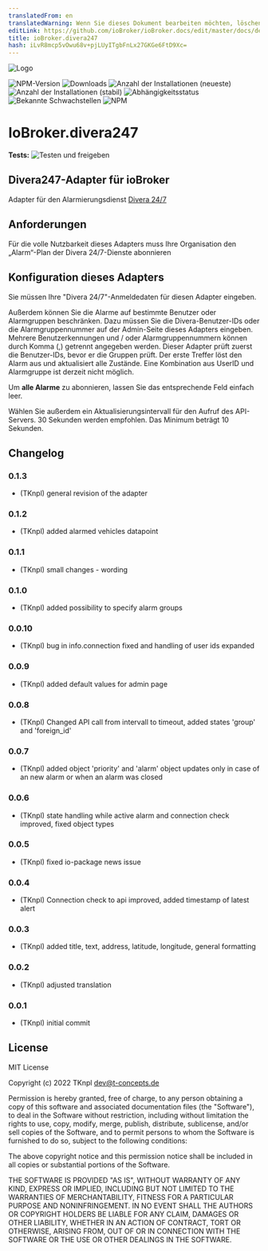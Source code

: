 ```yaml
---
translatedFrom: en
translatedWarning: Wenn Sie dieses Dokument bearbeiten möchten, löschen Sie bitte das Feld "translationsFrom". Andernfalls wird dieses Dokument automatisch erneut übersetzt
editLink: https://github.com/ioBroker/ioBroker.docs/edit/master/docs/de/adapterref/iobroker.divera247/README.md
title: ioBroker.divera247
hash: iLvR8mcp5vOwu68v+pjLUyITgbFnLx27GKGe6FtD9Xc=
---
```

![Logo](../../../en/adapterref/iobroker.divera247/admin/divera247_long.png)

![NPM-Version](http://img.shields.io/npm/v/iobroker.divera247.svg)
![Downloads](https://img.shields.io/npm/dm/iobroker.divera247.svg)
![Anzahl der Installationen (neueste)](http://iobroker.live/badges/divera247-installed.svg)
![Anzahl der Installationen (stabil)](http://iobroker.live/badges/divera247-stable.svg)
![Abhängigkeitsstatus](https://img.shields.io/david/TKnpl/iobroker.divera247.svg)
![Bekannte Schwachstellen](https://snyk.io/test/github/TKnpl/ioBroker.divera247/badge.svg)
![NPM](https://nodei.co/npm/iobroker.divera247.png?downloads=true)

# IoBroker.divera247
**Tests:** ![Testen und freigeben](https://github.com/TKnpl/ioBroker.divera247/workflows/Test%20and%20Release/badge.svg)

## Divera247-Adapter für ioBroker
Adapter für den Alarmierungsdienst <a href="https://www.divera247.com/" target="_blank">Divera 24/7</a>

## Anforderungen
Für die volle Nutzbarkeit dieses Adapters muss Ihre Organisation den „Alarm“-Plan der Divera 24/7-Dienste abonnieren

## Konfiguration dieses Adapters
Sie müssen Ihre "Divera 24/7"-Anmeldedaten für diesen Adapter eingeben.

Außerdem können Sie die Alarme auf bestimmte Benutzer oder Alarmgruppen beschränken.
Dazu müssen Sie die Divera-Benutzer-IDs oder die Alarmgruppennummer auf der Admin-Seite dieses Adapters eingeben. Mehrere Benutzerkennungen und / oder Alarmgruppennummern können durch Komma (,) getrennt angegeben werden.
Dieser Adapter prüft zuerst die Benutzer-IDs, bevor er die Gruppen prüft. Der erste Treffer löst den Alarm aus und aktualisiert alle Zustände. Eine Kombination aus UserID und Alarmgruppe ist derzeit nicht möglich.

Um **alle Alarme** zu abonnieren, lassen Sie das entsprechende Feld einfach leer.

Wählen Sie außerdem ein Aktualisierungsintervall für den Aufruf des API-Servers. 30 Sekunden werden empfohlen. Das Minimum beträgt 10 Sekunden.

## Changelog

### 0.1.3
* (TKnpl) general revision of the adapter

### 0.1.2
* (TKnpl) added alarmed vehicles datapoint

### 0.1.1
* (TKnpl) small changes - wording

### 0.1.0
* (TKnpl) added possibility to specify alarm groups

### 0.0.10
* (TKnpl) bug in info.connection fixed and handling of user ids expanded

### 0.0.9
* (TKnpl) added default values for admin page

### 0.0.8
* (TKnpl) Changed API call from intervall to timeout, added states 'group' and 'foreign_id'

### 0.0.7
* (TKnpl) added object 'priority' and 'alarm' object updates only in case of an new alarm or when an alarm was closed

### 0.0.6
* (TKnpl) state handling while active alarm and connection check improved, fixed object types

### 0.0.5
* (TKnpl) fixed io-package news issue

### 0.0.4
* (TKnpl) Connection check to api improved, added timestamp of latest alert

### 0.0.3
* (TKnpl) added title, text, address, latitude, longitude, general formatting

### 0.0.2
* (TKnpl) adjusted translation

### 0.0.1
* (TKnpl) initial commit

## License
MIT License

Copyright (c) 2022 TKnpl <dev@t-concepts.de>

Permission is hereby granted, free of charge, to any person obtaining a copy
of this software and associated documentation files (the "Software"), to deal
in the Software without restriction, including without limitation the rights
to use, copy, modify, merge, publish, distribute, sublicense, and/or sell
copies of the Software, and to permit persons to whom the Software is
furnished to do so, subject to the following conditions:

The above copyright notice and this permission notice shall be included in all
copies or substantial portions of the Software.

THE SOFTWARE IS PROVIDED "AS IS", WITHOUT WARRANTY OF ANY KIND, EXPRESS OR
IMPLIED, INCLUDING BUT NOT LIMITED TO THE WARRANTIES OF MERCHANTABILITY,
FITNESS FOR A PARTICULAR PURPOSE AND NONINFRINGEMENT. IN NO EVENT SHALL THE
AUTHORS OR COPYRIGHT HOLDERS BE LIABLE FOR ANY CLAIM, DAMAGES OR OTHER
LIABILITY, WHETHER IN AN ACTION OF CONTRACT, TORT OR OTHERWISE, ARISING FROM,
OUT OF OR IN CONNECTION WITH THE SOFTWARE OR THE USE OR OTHER DEALINGS IN THE
SOFTWARE.
